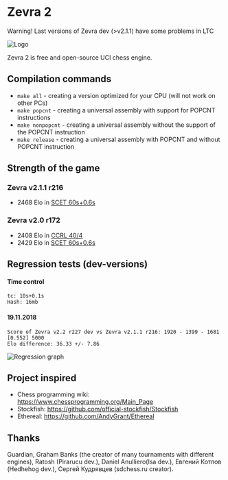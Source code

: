 # Zevra 2

Warning! Last versions of Zevra dev (>v2.1.1) have some problems in LTC

![Logo](https://s8.hostingkartinok.com/uploads/images/2018/11/4294efcd52c48d08915a9a2fc643f978.png)

Zevra 2 is free and open-source UCI chess engine.

## Compilation commands

+ `make all` - creating a version optimized for your CPU (will not work on other PCs)
+ `make popcnt` - creating a universal assembly with support for POPCNT instructions
+ `make nonpopcnt` - creating a universal assembly without the support of the POPCNT instruction
+ `make release` - creating a universal assembly with POPCNT and without POPCNT instruction

## Strength of the game

### Zevra v2.1.1 r216

+ 2468 Elo in [SCET 60s+0.6s](https://sites.google.com/view/scet-testing/zevra)

### Zevra v2.0 r172

+ 2408 Elo in [CCRL 40/4](http://www.computerchess.org.uk/ccrl/404/cgi/engine_details.cgi?print=Details&each_game=1&eng=Zevra%202.0%20r172%2064-bit#Zevra_2_0_r172_64-bit)
+ 2429 Elo in [SCET 60s+0.6s](https://sites.google.com/view/scet-testing/zevra)


## Regression tests (dev-versions)
#### Time control
```
tc: 10s+0.1s
Hash: 16mb
```

#### 19.11.2018
```
Score of Zevra v2.2 r227 dev vs Zevra v2.1.1 r216: 1920 - 1399 - 1681  [0.552] 5000
Elo difference: 36.33 +/- 7.86
```

![Regression graph](https://s8.hostingkartinok.com/uploads/images/2018/11/dea76a4e813452134e406433bf0ceb60.png)

## Project inspired
+ Chess programming wiki: https://www.chessprogramming.org/Main_Page
+ Stockfish: https://github.com/official-stockfish/Stockfish
+ Ethereal: https://github.com/AndyGrant/Ethereal

## Thanks
Guardian, Graham Banks (the creator of many tournaments with
different engines), Ratosh (Pirarucu dev.), Daniel Anulliero(Isa dev.),
Евгений Котлов (Hedhehog dev.), Сергей Кудрявцев (sdchess.ru creator).